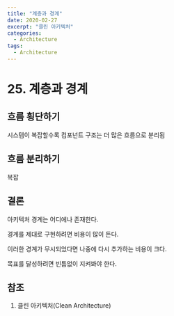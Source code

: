 ```yaml
---
title: "계층과 경계"
date: 2020-02-27
excerpt: "클린 아키텍처"
categories:
  - Architecture
tags:
  - Architecture
---
```


# 25. 계층과 경계

## 흐름 횡단하기

시스템이 복잡할수록 컴포넌트 구조는 더 많은 흐름으로 분리됨

## 흐름 분리하기

복잡

## 결론

아키텍처 경계는 어디에나 존재한다.

경계를 제대로 구현하려면 비용이 많이 든다.

이러한 경계가 무시되었다면 나중에 다시 추가하는 비용이 크다.

목표를 달성하려면 빈틈없이 지켜봐야 한다.

## 참조

1. 클린 아키텍처(Clean Architecture)

